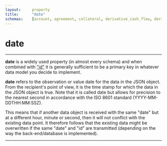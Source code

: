 ```yaml
---
layout:		property
title:		"date"
schemas:	[account, agreement, collateral, derivative_cash_flow, derivative, customer, issuer, guarantor, exchange_rate, loan_cash_flow, loan_transaction, loan, security, risk_rating, adjustment, curve]
---
```


# date

---

**date** is a widely used property (in almost every schema) and when combined with ["id"][id] it is generally sufficient to be a primary key in whatever data model you decide to implement.

**date** refers to the observation or value date for the data in the JSON object. From the recipient's point of view, it is the time stamp for which the data in the JSON object is true. Note that it is called date but allows for precision to the nearest second in accordance with the ISO 8601 standard (YYYY-MM-DDTHH:MM:SSZ).

This means that if another data object is received with the same "date" but at a different hour, minute or second, then it will not conflict with the existing data point. It therefore follows that the existing data might be overwritten if the same "date" and "id" are transmitted (depending on the way the back-end/database is implemented).

---

[id]: https://github.com/suadelabs/fire/blob/master/documentation/properties/id.md
